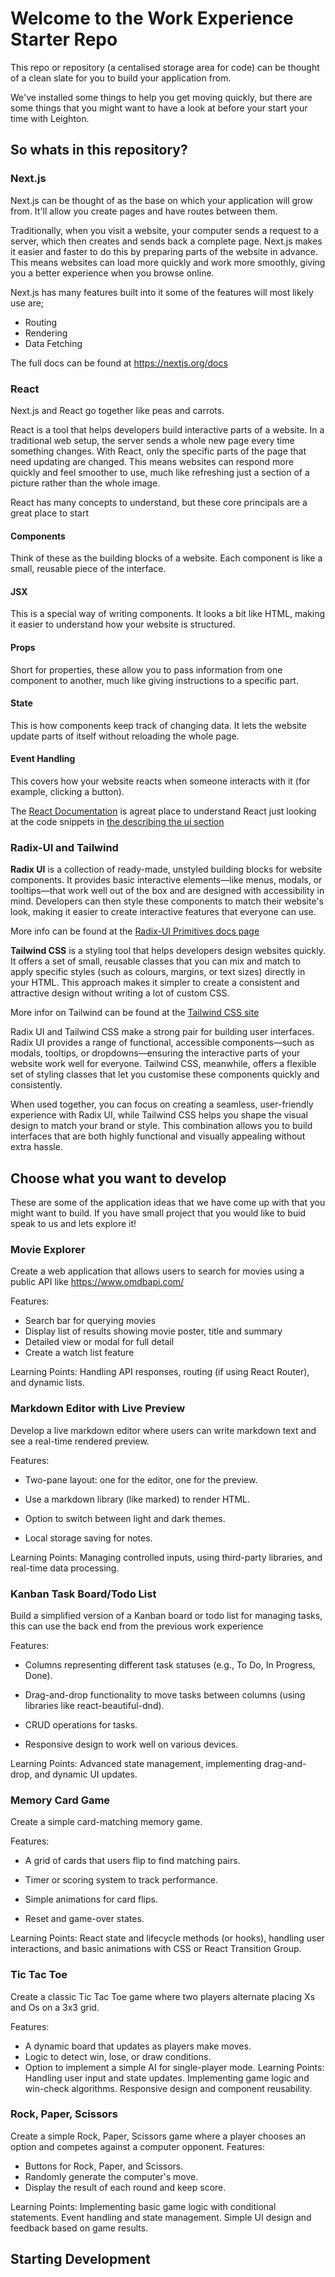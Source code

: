 # Welcome to the Work Experience Starter Repo

This repo or repository (a centalised storage area for code) can be thought of a clean slate for you to build your application from.

We've installed some things to help you get moving quickly, but there are some things that you might want to have a look at before your start your time with Leighton.

## So whats in this repository?

### Next.js

Next.js can be thought of as the base on which your application will grow from. It'll allow you create pages and have routes between them.

Traditionally, when you visit a website, your computer sends a request to a server, which then creates and sends back a complete page. Next.js makes it easier and faster to do this by preparing parts of the website in advance. This means websites can load more quickly and work more smoothly, giving you a better experience when you browse online.

Next.js has many features built into it some of the features will most likely use are;

- Routing
- Rendering
- Data Fetching

The full docs can be found at <https://nextjs.org/docs>

### React

Next.js and React go together like peas and carrots.

React is a tool that helps developers build interactive parts of a website. In a traditional web setup, the server sends a whole new page every time something changes. With React, only the specific parts of the page that need updating are changed. This means websites can respond more quickly and feel smoother to use, much like refreshing just a section of a picture rather than the whole image.

React has many concepts to understand, but these core principals are a great place to start

#### Components

Think of these as the building blocks of a website. Each component is like a small, reusable piece of the interface.

#### JSX

This is a special way of writing components. It looks a bit like HTML, making it easier to understand how your website is structured.

#### Props

Short for properties, these allow you to pass information from one component to another, much like giving instructions to a specific part.

#### State

This is how components keep track of changing data. It lets the website update parts of itself without reloading the whole page.

#### Event Handling

This covers how your website reacts when someone interacts with it (for example, clicking a button).

The [React Documentation](https://react.dev/) is agreat place to understand React just looking at the code snippets in [the describing the ui section](https://react.dev/learn/describing-the-ui)

### Radix-UI and Tailwind

**Radix UI** is a collection of ready-made, unstyled building blocks for website components. It provides basic interactive elements—like menus, modals, or tooltips—that work well out of the box and are designed with accessibility in mind. Developers can then style these components to match their website's look, making it easier to create interactive features that everyone can use.

More info can be found at the [Radix-UI Primitives docs page](https://www.radix-ui.com/primitives)

**Tailwind CSS** is a styling tool that helps developers design websites quickly. It offers a set of small, reusable classes that you can mix and match to apply specific styles (such as colours, margins, or text sizes) directly in your HTML. This approach makes it simpler to create a consistent and attractive design without writing a lot of custom CSS.

More infor on Tailwind can be found at the [Tailwind CSS site](https://tailwindcss.com/)

Radix UI and Tailwind CSS make a strong pair for building user interfaces. Radix UI provides a range of functional, accessible components—such as modals, tooltips, or dropdowns—ensuring the interactive parts of your website work well for everyone. Tailwind CSS, meanwhile, offers a flexible set of styling classes that let you customise these components quickly and consistently.

When used together, you can focus on creating a seamless, user-friendly experience with Radix UI, while Tailwind CSS helps you shape the visual design to match your brand or style. This combination allows you to build interfaces that are both highly functional and visually appealing without extra hassle.

## Choose what you want to develop

These are some of the application ideas that we have come up with that you might want to build. If you have small project that you would like to buid speak to us and lets explore it!

### Movie Explorer

Create a web application that allows users to search for movies using a public API like <https://www.omdbapi.com/>

Features:

- Search bar for querying movies
- Display list of results showing movie poster, title and summary
- Detailed view or modal for full detail
- Create a watch list feature

Learning Points: Handling API responses, routing (if using React Router), and dynamic lists.

### Markdown Editor with Live Preview

Develop a live markdown editor where users can write markdown text and see a real-time rendered preview.

Features:

- Two-pane layout: one for the editor, one for the preview.

- Use a markdown library (like marked) to render HTML.

- Option to switch between light and dark themes.

- Local storage saving for notes.

Learning Points: Managing controlled inputs, using third-party libraries, and real-time data processing.

### Kanban Task Board/Todo List

Build a simplified version of a Kanban board or todo list for managing tasks, this can use the back end from the previous work experience

Features:

- Columns representing different task statuses (e.g., To Do, In Progress, Done).

- Drag-and-drop functionality to move tasks between columns (using libraries like react-beautiful-dnd).

- CRUD operations for tasks.

- Responsive design to work well on various devices.

Learning Points: Advanced state management, implementing drag-and-drop, and dynamic UI updates.

### Memory Card Game

Create a simple card-matching memory game.

Features:

- A grid of cards that users flip to find matching pairs.

- Timer or scoring system to track performance.

- Simple animations for card flips.

- Reset and game-over states.

Learning Points: React state and lifecycle methods (or hooks), handling user interactions, and basic animations with CSS or React Transition Group.

### Tic Tac Toe

Create a classic Tic Tac Toe game where two players alternate placing Xs and Os on a 3x3 grid.

Features:

- A dynamic board that updates as players make moves.
- Logic to detect win, lose, or draw conditions.
- Option to implement a simple AI for single-player mode.
  Learning Points: Handling user input and state updates. Implementing game logic and win-check algorithms. Responsive design and component reusability.

### Rock, Paper, Scissors

Create a simple Rock, Paper, Scissors game where a player chooses an option and competes against a computer opponent.
Features:

- Buttons for Rock, Paper, and Scissors.
- Randomly generate the computer's move.
- Display the result of each round and keep score.

Learning Points: Implementing basic game logic with conditional statements. Event handling and state management. Simple UI design and feedback based on game results.

## Starting Development
